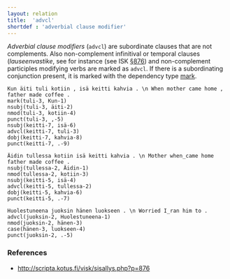 ```yaml
---
layout: relation
title:  'advcl'
shortdef : 'adverbial clause modifier'
---
```


*Adverbial clause modifiers* (`advcl`) are subordinate clauses that
are not complements. Also non-complement infinitival or temporal clauses
(*lauseenvastike*, see for instance 
(see ISK [§876](http://scripta.kotus.fi/visk/sisallys.php?p=876)) and non-complement participles modifying verbs are
marked as `advcl`. If there is a subordinating conjunction present, it
is marked with the dependency type [mark]().

<!-- fname:advcl.pdf -->
~~~ sdparse
Kun äiti tuli kotiin , isä keitti kahvia . \n When mother came home , father made coffee .
mark(tuli-3, Kun-1)
nsubj(tuli-3, äiti-2)
nmod(tuli-3, kotiin-4)
punct(tuli-3, ,-5)
nsubj(keitti-7, isä-6)
advcl(keitti-7, tuli-3)
dobj(keitti-7, kahvia-8)
punct(keitti-7, .-9)
~~~

~~~ sdparse
Äidin tullessa kotiin isä keitti kahvia . \n Mother when_came home father made coffee .
nsubj(tullessa-2, Äidin-1)
nmod(tullessa-2, kotiin-3)
nsubj(keitti-5, isä-4)
advcl(keitti-5, tullessa-2)
dobj(keitti-5, kahvia-6)
punct(keitti-5, .-7)
~~~

~~~ sdparse
Huolestuneena juoksin hänen luokseen . \n Worried I_ran him to .
advcl(juoksin-2, Huolestuneena-1)
nmod(juoksin-2, hänen-3)
case(hänen-3, luokseen-4)
punct(juoksin-2, .-5)
~~~



### References

* <http://scripta.kotus.fi/visk/sisallys.php?p=876>
